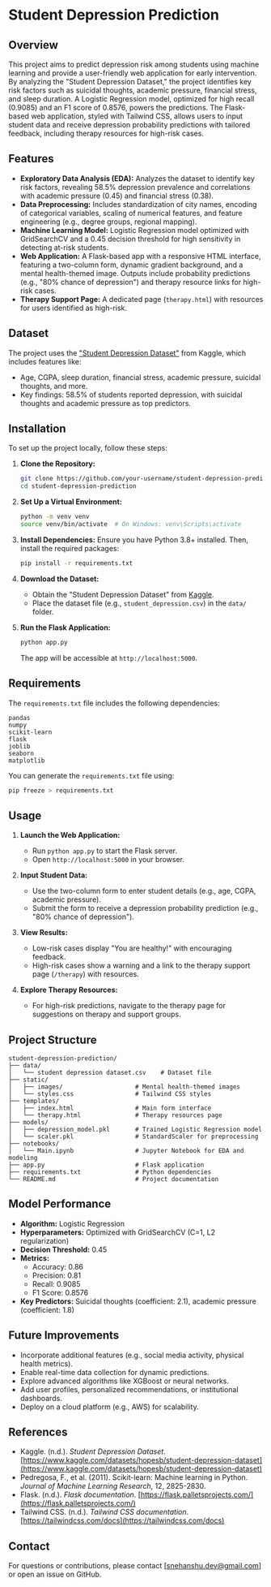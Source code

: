 # Student Depression Prediction

## Overview

This project aims to predict depression risk among students using machine learning and provide a user-friendly web application for early intervention. By analyzing the "Student Depression Dataset," the project identifies key risk factors such as suicidal thoughts, academic pressure, financial stress, and sleep duration. A Logistic Regression model, optimized for high recall (0.9085) and an F1 score of 0.8576, powers the predictions. The Flask-based web application, styled with Tailwind CSS, allows users to input student data and receive depression probability predictions with tailored feedback, including therapy resources for high-risk cases.

## Features

- **Exploratory Data Analysis (EDA):** Analyzes the dataset to identify key risk factors, revealing 58.5% depression prevalence and correlations with academic pressure (0.45) and financial stress (0.38).
- **Data Preprocessing:** Includes standardization of city names, encoding of categorical variables, scaling of numerical features, and feature engineering (e.g., degree groups, regional mapping).
- **Machine Learning Model:** Logistic Regression model optimized with GridSearchCV and a 0.45 decision threshold for high sensitivity in detecting at-risk students.
- **Web Application:** A Flask-based app with a responsive HTML interface, featuring a two-column form, dynamic gradient background, and a mental health-themed image. Outputs include probability predictions (e.g., "80% chance of depression") and therapy resource links for high-risk cases.
- **Therapy Support Page:** A dedicated page (`therapy.html`) with resources for users identified as high-risk.

## Dataset

The project uses the ["Student Depression Dataset"](https://www.kaggle.com/datasets/hopesb/student-depression-dataset) from Kaggle, which includes features like:
- Age, CGPA, sleep duration, financial stress, academic pressure, suicidal thoughts, and more.
- Key findings: 58.5% of students reported depression, with suicidal thoughts and academic pressure as top predictors.

## Installation

To set up the project locally, follow these steps:

1. **Clone the Repository:**
   ```bash
   git clone https://github.com/your-username/student-depression-prediction.git
   cd student-depression-prediction
   ```

2. **Set Up a Virtual Environment:**
   ```bash
   python -m venv venv
   source venv/bin/activate  # On Windows: venv\Scripts\activate
   ```

3. **Install Dependencies:**
   Ensure you have Python 3.8+ installed. Then, install the required packages:
   ```bash
   pip install -r requirements.txt
   ```

4. **Download the Dataset:**
   - Obtain the "Student Depression Dataset" from [Kaggle](https://www.kaggle.com/datasets/hopesb/student-depression-dataset).
   - Place the dataset file (e.g., `student_depression.csv`) in the `data/` folder.

5. **Run the Flask Application:**
   ```bash
   python app.py
   ```
   The app will be accessible at `http://localhost:5000`.

## Requirements

The `requirements.txt` file includes the following dependencies:
```
pandas
numpy
scikit-learn
flask
joblib
seaborn
matplotlib
```

You can generate the `requirements.txt` file using:
```bash
pip freeze > requirements.txt
```

## Usage

1. **Launch the Web Application:**
   - Run `python app.py` to start the Flask server.
   - Open `http://localhost:5000` in your browser.

2. **Input Student Data:**
   - Use the two-column form to enter student details (e.g., age, CGPA, academic pressure).
   - Submit the form to receive a depression probability prediction (e.g., "80% chance of depression").

3. **View Results:**
   - Low-risk cases display "You are healthy!" with encouraging feedback.
   - High-risk cases show a warning and a link to the therapy support page (`/therapy`) with resources.

4. **Explore Therapy Resources:**
   - For high-risk predictions, navigate to the therapy page for suggestions on therapy and support groups.

## Project Structure

```
student-depression-prediction/
├── data/
│   └── student depression dataset.csv    # Dataset file
├── static/
│   ├── images/                    # Mental health-themed images
│   └── styles.css                 # Tailwind CSS styles
├── templates/
│   ├── index.html                 # Main form interface
│   └── therapy.html               # Therapy resources page
├── models/
│   ├── depression_model.pkl       # Trained Logistic Regression model
│   └── scaler.pkl                 # StandardScaler for preprocessing
├── notebooks/
│   └── Main.ipynb                 # Jupyter Notebook for EDA and modeling
├── app.py                         # Flask application
├── requirements.txt               # Python dependencies
└── README.md                      # Project documentation
```

## Model Performance

- **Algorithm:** Logistic Regression
- **Hyperparameters:** Optimized with GridSearchCV (C=1, L2 regularization)
- **Decision Threshold:** 0.45
- **Metrics:**
  - Accuracy: 0.86
  - Precision: 0.81
  - Recall: 0.9085
  - F1 Score: 0.8576
- **Key Predictors:** Suicidal thoughts (coefficient: 2.1), academic pressure (coefficient: 1.8)



## Future Improvements

- Incorporate additional features (e.g., social media activity, physical health metrics).
- Enable real-time data collection for dynamic predictions.
- Explore advanced algorithms like XGBoost or neural networks.
- Add user profiles, personalized recommendations, or institutional dashboards.
- Deploy on a cloud platform (e.g., AWS) for scalability.

## References

- Kaggle. (n.d.). *Student Depression Dataset*. [https://www.kaggle.com/datasets/hopesb/student-depression-dataset](https://www.kaggle.com/datasets/hopesb/student-depression-dataset)
- Pedregosa, F., et al. (2011). Scikit-learn: Machine learning in Python. *Journal of Machine Learning Research*, 12, 2825-2830.
- Flask. (n.d.). *Flask documentation*. [https://flask.palletsprojects.com/](https://flask.palletsprojects.com/)
- Tailwind CSS. (n.d.). *Tailwind CSS documentation*. [https://tailwindcss.com/docs](https://tailwindcss.com/docs)


## Contact

For questions or contributions, please contact [snehanshu.dev@gmail.com] or open an issue on GitHub.